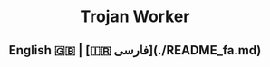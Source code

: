 <h1 align="center">
  Trojan Worker
</h1>

<h2 align="center">
  English 🇬🇧 | [🇮🇷 فارسی](./README_fa.md)
</h2>

